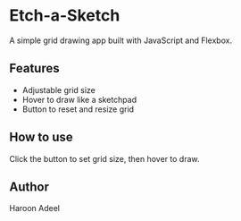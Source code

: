 # Etch-a-Sketch

A simple grid drawing app built with JavaScript and Flexbox.

## Features
- Adjustable grid size
- Hover to draw like a sketchpad
- Button to reset and resize grid

## How to use
Click the button to set grid size, then hover to draw.

## Author
Haroon Adeel



